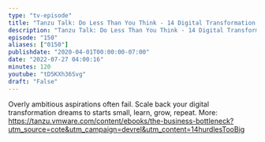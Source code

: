 ```yaml
---
type: "tv-episode"
title: "Tanzu Talk: Do Less Than You Think - 14 Digital Transformation Bottlenecks (06/14)"
description: "Tanzu Talk: Do Less Than You Think - 14 Digital Transformation Bottlenecks (06/14)"
episode: "150"
aliases: ["0150"]
publishdate: "2020-04-01T00:00:00-07:00"
date: "2022-07-27 04:00:16"
minutes: 120
youtube: "tD5KXh36Svg"
draft: "False"
---
```


Overly ambitious aspirations often fail. Scale back your digital transformation dreams to starts small, learn, grow, repeat. More: https://tanzu.vmware.com/content/ebooks/the-business-bottleneck?utm_source=cote&utm_campaign=devrel&utm_content=14hurdlesTooBig